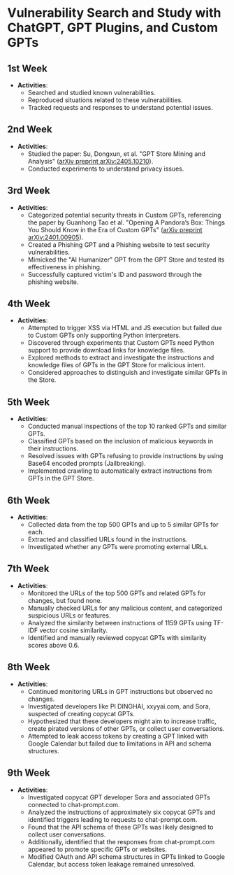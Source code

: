 # Vulnerability Search and Study with ChatGPT, GPT Plugins, and Custom GPTs

## 1st Week
- **Activities**:
  - Searched and studied known vulnerabilities.
  - Reproduced situations related to these vulnerabilities.
  - Tracked requests and responses to understand potential issues.

## 2nd Week
- **Activities**:
  - Studied the paper: Su, Dongxun, et al. "GPT Store Mining and Analysis" ([arXiv preprint arXiv:2405.10210](https://arxiv.org/abs/2405.10210)).
  - Conducted experiments to understand privacy issues.

## 3rd Week
- **Activities**:
  - Categorized potential security threats in Custom GPTs, referencing the paper by Guanhong Tao et al. "Opening A Pandora’s Box: Things You Should Know in the Era of Custom GPTs" ([arXiv preprint arXiv:2401.00905](https://arxiv.org/abs/2401.00905)).
  - Created a Phishing GPT and a Phishing website to test security vulnerabilities.
  - Mimicked the "AI Humanizer" GPT from the GPT Store and tested its effectiveness in phishing.
  - Successfully captured victim's ID and password through the phishing website.

## 4th Week
- **Activities**:
  - Attempted to trigger XSS via HTML and JS execution but failed due to Custom GPTs only supporting Python interpreters.
  - Discovered through experiments that Custom GPTs need Python support to provide download links for knowledge files.
  - Explored methods to extract and investigate the instructions and knowledge files of GPTs in the GPT Store for malicious intent.
  - Considered approaches to distinguish and investigate similar GPTs in the Store.

## 5th Week
- **Activities**:
  - Conducted manual inspections of the top 10 ranked GPTs and similar GPTs.
  - Classified GPTs based on the inclusion of malicious keywords in their instructions.
  - Resolved issues with GPTs refusing to provide instructions by using Base64 encoded prompts (Jailbreaking).
  - Implemented crawling to automatically extract instructions from GPTs in the GPT Store.

## 6th Week
- **Activities**:
  - Collected data from the top 500 GPTs and up to 5 similar GPTs for each.
  - Extracted and classified URLs found in the instructions.
  - Investigated whether any GPTs were promoting external URLs.

## 7th Week
- **Activities**:
  - Monitored the URLs of the top 500 GPTs and related GPTs for changes, but found none.
  - Manually checked URLs for any malicious content, and categorized suspicious URLs or features.
  - Analyzed the similarity between instructions of 1159 GPTs using TF-IDF vector cosine similarity.
  - Identified and manually reviewed copycat GPTs with similarity scores above 0.6.

## 8th Week
- **Activities**:
  - Continued monitoring URLs in GPT instructions but observed no changes.
  - Investigated developers like PI DINGHAI, xxyyai.com, and Sora, suspected of creating copycat GPTs.
  - Hypothesized that these developers might aim to increase traffic, create pirated versions of other GPTs, or collect user conversations.
  - Attempted to leak access tokens by creating a GPT linked with Google Calendar but failed due to limitations in API and schema structures.

## 9th Week
- **Activities**:
  - Investigated copycat GPT developer Sora and associated GPTs connected to chat-prompt.com.
  - Analyzed the instructions of approximately six copycat GPTs and identified triggers leading to requests to chat-prompt.com.
  - Found that the API schema of these GPTs was likely designed to collect user conversations.
  - Additionally, identified that the responses from chat-prompt.com appeared to promote specific GPTs or websites.
  - Modified OAuth and API schema structures in GPTs linked to Google Calendar, but access token leakage remained unresolved.
